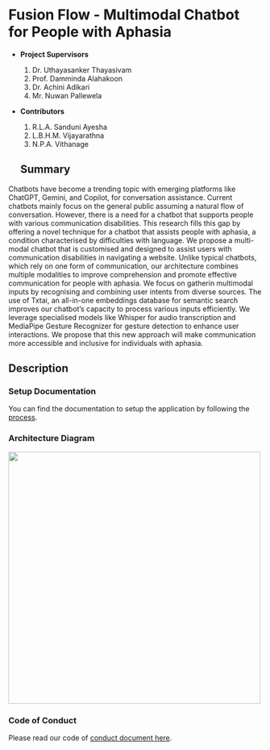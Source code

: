 # Fusion Flow - Multimodal Chatbot for People with Aphasia

- <b>Project Supervisors</b>
    1. Dr. Uthayasanker Thayasivam
    2. Prof. Damminda Alahakoon
    3. Dr. Achini Adikari
    4. Mr. Nuwan Pallewela
- <b>Contributors</b>
    1. R.L.A. Sanduni Ayesha
    2. L.B.H.M. Vijayarathna
    3. N.P.A. Vithanage
 
  ## Summary

Chatbots have become a trending topic with emerging platforms like ChatGPT, Gemini, and Copilot, for conversation assistance. Current chatbots mainly focus on the general public assuming a natural flow of conversation. However, there is a need for a chatbot that supports people with various communication disabilities. This research fills this gap by offering a novel technique for a chatbot that assists people with aphasia, a condition characterised by difficulties with language. We propose a multi-modal chatbot that is customised and designed to assist users with communication disabilities in navigating a website. Unlike typical chatbots, which rely on one form of communication, our architecture combines multiple modalities to improve comprehension and promote effective communication for people with aphasia. We focus on gatherin multimodal inputs by recognising and combining user intents from diverse sources. The use of Txtai, an all-in-one embeddings database for semantic search improves our chatbot’s capacity to process various inputs efficiently. We leverage specialised models like Whisper for audio transcription and MediaPipe Gesture Recognizer for gesture detection to enhance user interactions. We propose that this new approach will make communication more accessible and inclusive for individuals with aphasia.


  ## Description

### Setup Documentation

You can find the documentation to setup the application by following the [process](https://github.com/fusion-flow/wordpress-site-plugin/tree/main#wordpress-site-local-setup-guide).

### Architecture Diagram
<img src="https://github.com/fusion-flow/.github/assets/79503916/8a1d3337-d706-42f7-8826-aa8cd3320adf" width="500" />


### Code of Conduct

Please read our code of [conduct document here](https://github.com/aaivu/aaivu-introduction/blob/master/docs/code_of_conduct.md).
<!--
![Architecture Diagram](https://github.com/fusion-flow/.github/assets/79503916/8a1d3337-d706-42f7-8826-aa8cd3320adf)
**Here are some ideas to get you started:**

🙋‍♀️ A short introduction - what is your organization all about?
🌈 Contribution guidelines - how can the community get involved?
👩‍💻 Useful resources - where can the community find your docs? Is there anything else the community should know?
🍿 Fun facts - what does your team eat for breakfast?
🧙 Remember, you can do mighty things with the power of [Markdown](https://docs.github.com/github/writing-on-github/getting-started-with-writing-and-formatting-on-github/basic-writing-and-formatting-syntax)
-->


